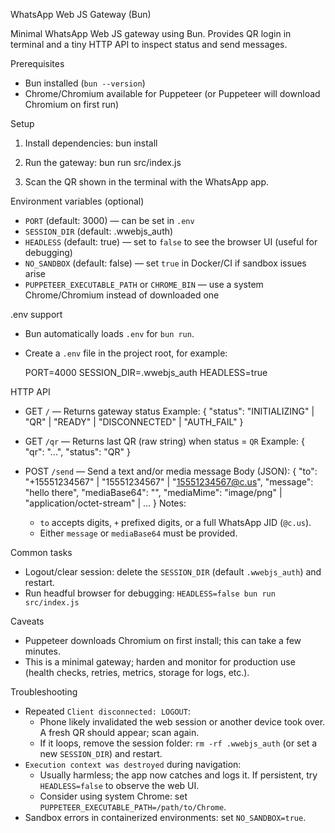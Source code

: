 WhatsApp Web JS Gateway (Bun)

Minimal WhatsApp Web JS gateway using Bun. Provides QR login in terminal and a tiny HTTP API to inspect status and send messages.

Prerequisites
- Bun installed (`bun --version`)
- Chrome/Chromium available for Puppeteer (or Puppeteer will download Chromium on first run)

Setup
1) Install dependencies:
   bun install

2) Run the gateway:
   bun run src/index.js

3) Scan the QR shown in the terminal with the WhatsApp app.

Environment variables (optional)
- `PORT` (default: 3000) — can be set in `.env`
- `SESSION_DIR` (default: .wwebjs_auth)
- `HEADLESS` (default: true) — set to `false` to see the browser UI (useful for debugging)
- `NO_SANDBOX` (default: false) — set `true` in Docker/CI if sandbox issues arise
- `PUPPETEER_EXECUTABLE_PATH` or `CHROME_BIN` — use a system Chrome/Chromium instead of downloaded one

.env support
- Bun automatically loads `.env` for `bun run`.
- Create a `.env` file in the project root, for example:

  PORT=4000
  SESSION_DIR=.wwebjs_auth
  HEADLESS=true

HTTP API
- GET `/` — Returns gateway status
  Example: { "status": "INITIALIZING" | "QR" | "READY" | "DISCONNECTED" | "AUTH_FAIL" }

- GET `/qr` — Returns last QR (raw string) when status = `QR`
  Example: { "qr": "...", "status": "QR" }

- POST `/send` — Send a text and/or media message
  Body (JSON):
  {
    "to": "+15551234567" | "15551234567" | "15551234567@c.us",
    "message": "hello there",
    "mediaBase64": "<optional base64 payload>",
    "mediaMime": "image/png" | "application/octet-stream" | ...
  }
  Notes:
  - `to` accepts digits, `+` prefixed digits, or a full WhatsApp JID (`@c.us`).
  - Either `message` or `mediaBase64` must be provided.

Common tasks
- Logout/clear session: delete the `SESSION_DIR` (default `.wwebjs_auth`) and restart.
- Run headful browser for debugging: `HEADLESS=false bun run src/index.js`

Caveats
- Puppeteer downloads Chromium on first install; this can take a few minutes.
- This is a minimal gateway; harden and monitor for production use (health checks, retries, metrics, storage for logs, etc.).

Troubleshooting
- Repeated `Client disconnected: LOGOUT`:
  - Phone likely invalidated the web session or another device took over. A fresh QR should appear; scan again.
  - If it loops, remove the session folder: `rm -rf .wwebjs_auth` (or set a new `SESSION_DIR`) and restart.
- `Execution context was destroyed` during navigation:
  - Usually harmless; the app now catches and logs it. If persistent, try `HEADLESS=false` to observe the web UI.
  - Consider using system Chrome: set `PUPPETEER_EXECUTABLE_PATH=/path/to/Chrome`.
- Sandbox errors in containerized environments: set `NO_SANDBOX=true`.
